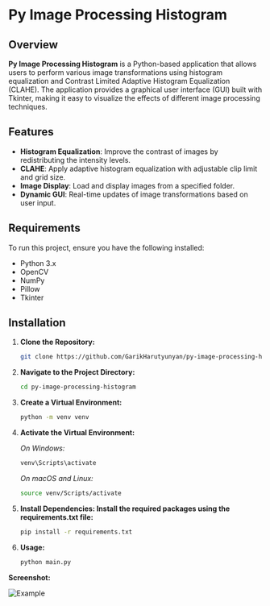 # Py Image Processing Histogram

## Overview

**Py Image Processing Histogram** is a Python-based application that allows users to perform various image transformations using histogram equalization and Contrast Limited Adaptive Histogram Equalization (CLAHE). The application provides a graphical user interface (GUI) built with Tkinter, making it easy to visualize the effects of different image processing techniques.

## Features

- **Histogram Equalization**: Improve the contrast of images by redistributing the intensity levels.
- **CLAHE**: Apply adaptive histogram equalization with adjustable clip limit and grid size.
- **Image Display**: Load and display images from a specified folder.
- **Dynamic GUI**: Real-time updates of image transformations based on user input.

## Requirements

To run this project, ensure you have the following installed:

- Python 3.x
- OpenCV
- NumPy
- Pillow
- Tkinter

## Installation

1. **Clone the Repository:**
   ```bash
   git clone https://github.com/GarikHarutyunyan/py-image-processing-histogram.git

2. **Navigate to the Project Directory:**
   ```bash
   cd py-image-processing-histogram

3. **Create a Virtual Environment:**
   ```bash
   python -m venv venv

4. **Activate the Virtual Environment:**
   
   *On Windows:*
   ```bash
   venv\Scripts\activate
   ```

    *On macOS and Linux:*
   ```bash
   source venv/Scripts/activate

5. **Install Dependencies: Install the required packages using the requirements.txt file:**
   ```bash
   pip install -r requirements.txt

6. **Usage:**
   ```bash
   python main.py

**Screenshot:**

![Example](/screenshot.png)
